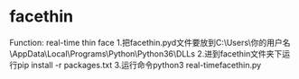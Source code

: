 # facethin
Function: real-time thin face
1.把facethin.pyd文件要放到C:\Users\你的用户名\AppData\Local\Programs\Python\Python36\DLLs
2.进到facethin文件夹下运行pip install -r packages.txt
3.运行命令python3 real-timefacethin.py
